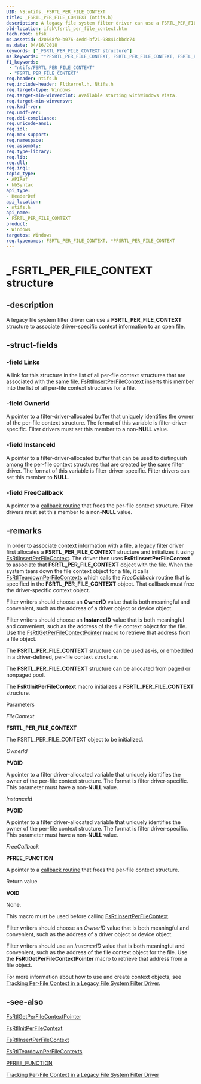```yaml
---
UID: NS:ntifs._FSRTL_PER_FILE_CONTEXT
title: _FSRTL_PER_FILE_CONTEXT (ntifs.h)
description: A legacy file system filter driver can use a FSRTL_PER_FILE_CONTEXT structure to associate driver-specific context information to an open file.
old-location: ifsk\fsrtl_per_file_context.htm
tech.root: ifsk
ms.assetid: d20668f0-b076-4edd-bf21-98841cbbdc74
ms.date: 04/16/2018
keywords: ["_FSRTL_PER_FILE_CONTEXT structure"]
ms.keywords: "*PFSRTL_PER_FILE_CONTEXT, FSRTL_PER_FILE_CONTEXT, FSRTL_PER_FILE_CONTEXT structure [Installable File System Drivers], PFSRTL_PER_FILE_CONTEXT, PFSRTL_PER_FILE_CONTEXT structure pointer [Installable File System Drivers], _FSRTL_PER_FILE_CONTEXT, contextstructures_329894da-4955-4f46-8fab-92e32f10ed0d.xml, ifsk.fsrtl_per_file_context, ntifs/FSRTL_PER_FILE_CONTEXT, ntifs/PFSRTL_PER_FILE_CONTEXT"
f1_keywords:
 - "ntifs/FSRTL_PER_FILE_CONTEXT"
 - "FSRTL_PER_FILE_CONTEXT"
req.header: ntifs.h
req.include-header: Fltkernel.h, Ntifs.h
req.target-type: Windows
req.target-min-winverclnt: Available starting withWindows Vista.
req.target-min-winversvr: 
req.kmdf-ver: 
req.umdf-ver: 
req.ddi-compliance: 
req.unicode-ansi: 
req.idl: 
req.max-support: 
req.namespace: 
req.assembly: 
req.type-library: 
req.lib: 
req.dll: 
req.irql: 
topic_type:
- APIRef
- kbSyntax
api_type:
- HeaderDef
api_location:
- ntifs.h
api_name:
- FSRTL_PER_FILE_CONTEXT
product:
- Windows
targetos: Windows
req.typenames: FSRTL_PER_FILE_CONTEXT, *PFSRTL_PER_FILE_CONTEXT
---
```


# _FSRTL_PER_FILE_CONTEXT structure


## -description


A legacy file system filter driver can use a <b>FSRTL_PER_FILE_CONTEXT</b> structure to associate driver-specific context information to an open file.


## -struct-fields




### -field Links

A link for this structure in the list of all per-file context structures that are associated with the same file. <a href="https://msdn.microsoft.com/library/windows/hardware/ff546184">FsRtlInsertPerFileContext</a> inserts this member into the list of all per-file context structures for a file. 


### -field OwnerId

A pointer to a filter-driver-allocated buffer that uniquely identifies the owner of the per-file context structure. The format of this variable is filter-driver-specific.  Filter drivers must set this member to a non-<b>NULL</b> value. 


### -field InstanceId

A pointer to a filter-driver-allocated buffer that can be used to distinguish among the per-file context structures that are created by the same filter driver. The format of this variable is filter-driver-specific. Filter drivers can set this member to <b>NULL</b>.


### -field FreeCallback

A pointer to a <a href="https://docs.microsoft.com/windows-hardware/drivers/ifs/pfree-function">callback routine</a> that frees the per-file context structure. Filter drivers must set this member to a non-<b>NULL</b> value.


## -remarks



In order to associate context information with a file, a legacy filter driver first allocates a <b>FSRTL_PER_FILE_CONTEXT</b> structure and initializes it using <a href="https://msdn.microsoft.com/library/windows/hardware/ff546184">FsRtlInsertPerFileContext</a>. The driver then uses <b>FsRtlInsertPerFileContext</b> to associate that <b>FSRTL_PER_FILE_CONTEXT</b> object with the file. When the system tears down the file context object for a file, it calls <a href="https://msdn.microsoft.com/library/windows/hardware/ff547290">FsRtlTeardownPerFileContexts</a> which calls the <i>FreeCallback</i> routine that is specified in the <b>FSRTL_PER_FILE_CONTEXT</b> object. That callback must free the driver-specific context object.

Filter writers should choose an <b>OwnerID</b> value that is both meaningful and convenient, such as the address of a driver object or device object. 

Filter writers should choose an <b>InstanceID</b> value that is both meaningful and convenient, such as the address of the file context object for the file. Use the <a href="https://docs.microsoft.com/previous-versions/ff546051(v=vs.85)">FsRtlGetPerFileContextPointer</a> macro to retrieve that address from a file object.

The <b>FSRTL_PER_FILE_CONTEXT</b> structure can be used as-is, or embedded in a driver-defined, per-file context structure.

The <b>FSRTL_PER_FILE_CONTEXT</b> structure can be allocated from paged or nonpaged pool. 

The <b>FsRtlInitPerFileContext</b> macro initializes a <b>FSRTL_PER_FILE_CONTEXT</b> structure.

Parameters

<i>FileContext</i>

<b>FSRTL_PER_FILE_CONTEXT</b>

The FSRTL_PER_FILE_CONTEXT object to be initialized.

<i>OwnerId</i>

<b>PVOID</b>

A pointer to a filter driver-allocated variable that uniquely identifies the owner of the per-file context structure. The format is filter driver-specific. This parameter must have a non-<b>NULL</b> value.

<i>InstanceId</i>

<b>PVOID</b>

A pointer to a filter driver-allocated variable that uniquely identifies the owner of the per-file context structure. The format is filter driver-specific. This parameter must have a non-<b>NULL</b> value.

<i>FreeCallback</i>

<b>PFREE_FUNCTION</b>

A pointer to a <a href="https://docs.microsoft.com/windows-hardware/drivers/ifs/pfree-function">callback routine</a> that frees the per-file context structure. 

Return value

<b>VOID</b>

None.

This macro must be used before calling <a href="https://msdn.microsoft.com/library/windows/hardware/ff546184">FsRtlInsertPerFileContext</a>.

Filter writers should choose an <i>OwnerID</i> value that is both meaningful and convenient, such as the address of a driver object or device object. 

Filter writers should use an <i>InstanceID</i> value that is both meaningful and convenient, such as the address of the file context object for the file. Use the <b>FsRtlGetPerFileContextPointer</b> macro to retrieve that address from a file object.

For more information about how to use and create context objects, see <a href="https://docs.microsoft.com/windows-hardware/drivers/ifs/tracking-per-file-context-in-a-legacy-file-system-filter-driver">Tracking Per-File Context in a Legacy File System Filter Driver</a>.




## -see-also




<a href="https://docs.microsoft.com/previous-versions/ff546051(v=vs.85)">FsRtlGetPerFileContextPointer</a>



<a href="https://docs.microsoft.com/previous-versions/ff546161(v=vs.85)">FsRtlInitPerFileContext</a>



<a href="https://msdn.microsoft.com/library/windows/hardware/ff546184">FsRtlInsertPerFileContext</a>



<a href="https://msdn.microsoft.com/library/windows/hardware/ff547290">FsRtlTeardownPerFileContexts</a>



<a href="https://docs.microsoft.com/windows-hardware/drivers/ifs/pfree-function">PFREE_FUNCTION</a>



<a href="https://docs.microsoft.com/windows-hardware/drivers/ifs/tracking-per-file-context-in-a-legacy-file-system-filter-driver">Tracking Per-File Context in a Legacy File System Filter Driver</a>
 

 

